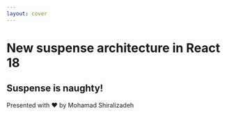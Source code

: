 ```yaml
---
layout: cover
---
```


<h1 class="font-bold text-blue-500">
  New suspense architecture in React 18
</h1>

<h2 class="text-blue-200">
  Suspense is naughty!
</h2>

<p class="text-gray-400">
Presented with <span class="inline-block animate__animated animate__infinite animate__heartBeat">❤️</span> by Mohamad Shiralizadeh
</p>

